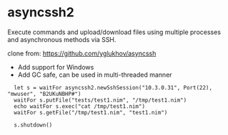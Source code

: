 # asyncssh2
Execute commands and upload/download files using multiple processes and asynchronous methods via SSH.

clone from: https://github.com/yglukhov/asyncssh

- Add support for Windows
- Add GC safe, can be used in multi-threaded manner

```
  let s = waitFor asyncssh2.newSshSession("10.3.0.31", Port(22), "mwuser", "B2UKuNBHP#")
  waitFor s.putFile("tests/test1.nim", "/tmp/test1.nim")
  echo waitFor s.exec("cat /tmp/test1.nim")
  waitFor s.getFile("/tmp/test1.nim", "test1.nim")

  s.shutdown()
```
